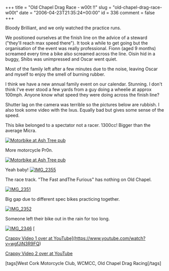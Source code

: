+++
title = "Old Chapel Drag Race - w00t !!"
slug = "old-chapel-drag-race-w00t"
date = "2006-04-23T21:35:24+00:00"
id = 336
comment = false
+++

Bloody Brilliant, and we only watched the practice runs.

We positioned ourselves at the finish line on the advice of a steward ("they'll reach max speed there"). It took a while to get going but the organisation of the event was really professional.  Fionn (aged 9 months) screamed every time a bike also screamed across the line. Oisín hid in a buggy, Shibs was unimpressed and Oscar went quiet.

Most of the family left after a few minutes due to the noise, leaving Oscar and myself to enjoy the smell of burning rubber.

I think we have a new annual family event on our calendar. Stunning. I don't think I've ever stood a few yards from a guy doing a wheelie at approx 100mph. Anyone know what speed they were doing across the finish line?

Shutter lag on the camera was terrible so the pictures below are rubbish. I also took some video with the Ixus. Equally bad but gives some sense of the speed.

This bike belonged to a spectator not a racer. 1300cc! Bigger than the average Micra.

[![Motorbike at Ash Tree pub](/images/flickr/2024_download/133457668_0cacb460f6.jpg)](http://www.flickr.com/photos/bandon1/133457668/ "Photo Sharing")

More motorcycle Pr0n.

[![Motorbike at Ash Tree pub](/images/flickr/2024_download/133457587_5635ffdf4b.jpg)](http://www.flickr.com/photos/bandon1/133457587/ "Photo Sharing")

Yeah baby!
[![IMG_2355](/images/flickr/2024_download/133457243_1a78d2a435.jpg)](http://www.flickr.com/photos/bandon1/133457243/ "Photo Sharing")

The race track. "The Fast andThe Furious" has nothing on Old Chapel.

[![IMG_2351](/images/flickr/2024_download/133457096_d275c5c44d.jpg)](http://www.flickr.com/photos/bandon1/133457096/ "Photo Sharing")

Big gap due to different spec bikes practicing together.

[![IMG_2352](/images/flickr/2024_download/133457178_af5f8bfacc.jpg)](http://www.flickr.com/photos/bandon1/133457178/ "Photo Sharing")

Someone left their bike out in the rain for too long.

[![IMG_2346](/images/flickr/2024_download/133456783_6cb31a5ab1.jpg)](http://www.flickr.com/photos/bandon1/133456783/ "Photo Sharing")  [

<a href="https://www.youtube.com/watch?v=wgfJiN3R9FQ">Crappy Video 1 over at YouTube](https://www.youtube.com/watch?v=wgfJiN3R9FQ)

[Crappy Video 2 over at YouTube](https://www.youtube.com/watch?v=6Yh0B6ifMB8)

[tags]West Cork Motorcycle Club, WCMCC, Old Chapel Drag Racing[/tags]
